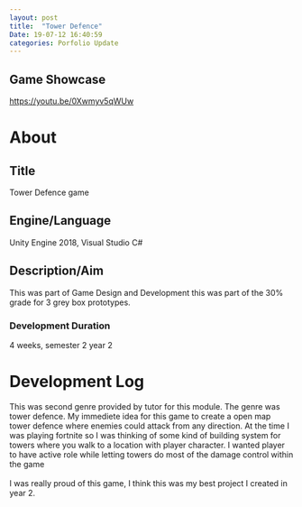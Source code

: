 ```yaml
---
layout: post
title:  "Tower Defence"
Date: 19-07-12 16:40:59 
categories: Porfolio Update
---
```

<p><h2><b>Game Showcase</b></h2></p>
<p><a href="https://youtu.be/0Xwmyv5qWUw">https://youtu.be/0Xwmyv5qWUw</a></p>
<p>
<h1><b>About</b></h1>
<h2><b>Title</b></h2>
Tower Defence game
<h2><b>Engine/Language</b></h2>
Unity Engine 2018, Visual Studio C#
<h2><b> Description/Aim</b></h2>
This was part of Game Design and Development this was part of the 30% grade for 3 grey box prototypes. 
<h3>Development Duration</h3>
4 weeks, semester 2 year 2
<h1><b>Development Log</b></h1>
This was second genre provided by tutor for this module. The genre was tower defence. My immediete idea for this game to create a open map tower defence where enemies could attack from any direction. At the time I was playing fortnite so I was thinking of some kind of building system for towers where you walk to a location with player character. I wanted player to have active role while letting towers do most of the damage control within the game<br></br>
I was really proud of this game, I think this was my best project I created in year 2.

</p>


